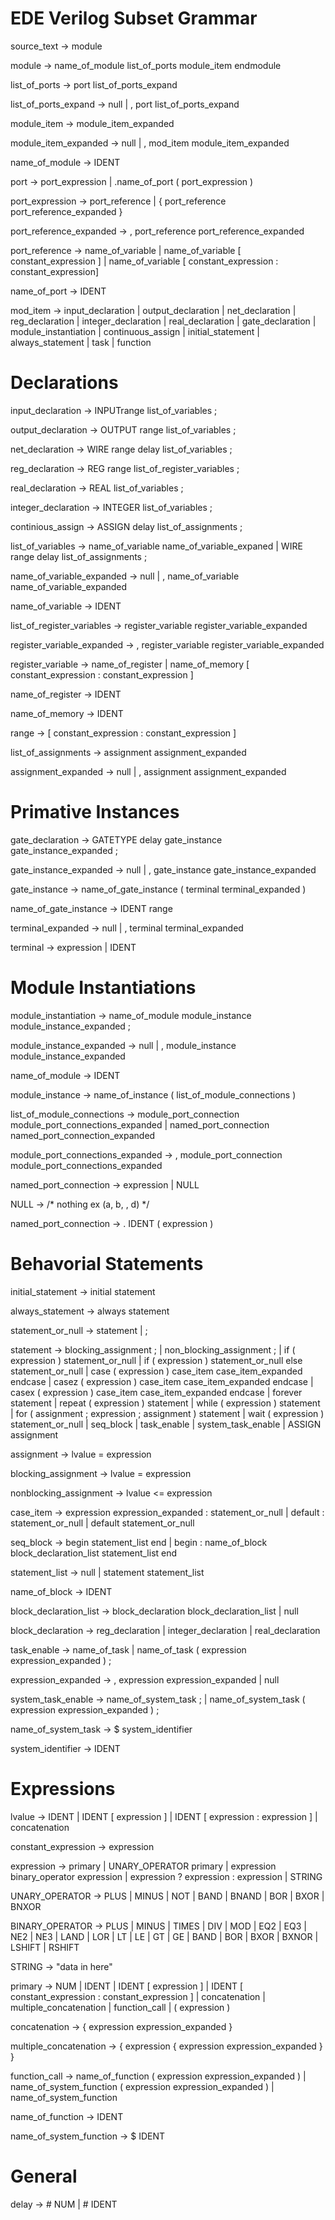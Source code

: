 # EDE Verilog Subset Grammar

<p>source_text -> module</p>
<p>module -> name_of_module list_of_ports module_item endmodule</p>

<p>list_of_ports -> port list_of_ports_expand</p>
<p>list_of_ports_expand -> null | , port list_of_ports_expand</p>

<p>module_item -> module_item_expanded</p>
<p>module_item_expanded -> null | , mod_item module_item_expanded</p>

<p>name_of_module -> IDENT </p>

<p>port -> port_expression | .name_of_port ( port_expression )</p>
<p>port_expression -> port_reference | { port_reference port_reference_expanded } </p>
<p>port_reference_expanded -> , port_reference port_reference_expanded </p>
<p>port_reference -> name_of_variable | name_of_variable [ constant_expression ] | name_of_variable [ constant_expression : constant_expression]</p>
<p> name_of_port -> IDENT </p>

<p>mod_item -> input_declaration | output_declaration | net_declaration | reg_declaration | integer_declaration | real_declaration | gate_declaration | module_instantiation | continuous_assign | initial_statement | always_statement | task | function </p>

# Declarations

<p>input_declaration -> INPUTrange list_of_variables ;</p>
<p>output_declaration -> OUTPUT range list_of_variables ;</p>
<p>net_declaration -> WIRE range delay list_of_variables ;</p>
<p>reg_declaration -> REG range list_of_register_variables ;</p>
<p>real_declaration -> REAL list_of_variables ;</p>
<p>integer_declaration -> INTEGER list_of_variables ;</p>
<p>continious_assign -> ASSIGN delay list_of_assignments ;</p>

<p>list_of_variables -> name_of_variable name_of_variable_expaned | WIRE range delay list_of_assignments ;</p>
<p>name_of_variable_expanded -> null | , name_of_variable name_of_variable_expanded
<p>name_of_variable -> IDENT</p>

<p>list_of_register_variables -> register_variable register_variable_expanded</p>
<p>register_variable_expanded -> , register_variable register_variable_expanded</p>
<p>register_variable -> name_of_register | name_of_memory [ constant_expression : constant_expression ] <p>
<p>name_of_register -> IDENT</p>
<p>name_of_memory -> IDENT</p>

<p>range -> [ constant_expression : constant_expression ]</p>

<p>list_of_assignments -> assignment assignment_expanded</p>
<p>assignment_expanded -> null | , assignment assignment_expanded</p>

# Primative Instances
<p>gate_declaration -> GATETYPE delay gate_instance gate_instance_expanded ;</p>
<p>gate_instance_expanded -> null | , gate_instance gate_instance_expanded</p>
<p>gate_instance -> name_of_gate_instance ( terminal terminal_expanded )</p>
<p>name_of_gate_instance -> IDENT range</p>
<p>terminal_expanded -> null | , terminal terminal_expanded</p>
<p>terminal -> expression | IDENT</p>

# Module Instantiations
<p>module_instantiation -> name_of_module  module_instance module_instance_expanded ;</p>
<p>module_instance_expanded -> null | , module_instance module_instance_expanded</p>
<p>name_of_module -> IDENT</p>
<p>module_instance -> name_of_instance ( list_of_module_connections )</p>
<p>list_of_module_connections -> module_port_connection module_port_connections_expanded | named_port_connection named_port_connection_expanded</p>
<p>module_port_connections_expanded -> , module_port_connection module_port_connections_expanded</p>
<p>named_port_connection -> expression | NULL</p>
<p>NULL -> /* nothing ex (a, b, , d) */</p>
<p>named_port_connection -> . IDENT ( expression )</p>

# Behavorial Statements
<p>initial_statement -> initial statement</p>
<p>always_statement -> always statement</p>
<p>statement_or_null -> statement | ; </p>

<p>statement -> blocking_assignment ; | non_blocking_assignment ; | if ( expression ) statement_or_null | if ( expression ) statement_or_null else statement_or_null | case ( expression ) case_item case_item_expanded endcase | casez ( expression ) case_item case_item_expanded endcase | casex ( expression ) case_item case_item_expanded endcase | forever statement | repeat ( expression ) statement | while ( expression ) statement | for ( assignment ; expression ; assignment ) statement | wait ( expression ) statement_or_null | seq_block | task_enable | system_task_enable | ASSIGN assignment </p>

<p>assignment -> lvalue = expression</p>
<p>blocking_assignment -> lvalue = expression</p>
<p>nonblocking_assignment -> lvalue <= expression</p>
<p>case_item -> expression expression_expanded : statement_or_null | default : statement_or_null | default statement_or_null</p>

<p>seq_block -> begin statement_list end  | begin : name_of_block block_declaration_list statement_list end</p>
<p>statement_list -> null | statement statement_list</p>
<p>name_of_block -> IDENT</p>
<p>block_declaration_list -> block_declaration block_declaration_list | null</p>
<p>block_declaration -> reg_declaration | integer_declaration | real_declaration </p>

<p>task_enable -> name_of_task | name_of_task ( expression expression_expanded ) ;</p>
<p>expression_expanded -> , expression expression_expanded | null </p>
<p>system_task_enable -> name_of_system_task ; | name_of_system_task ( expression expression_expanded ) ;</p>
<p>name_of_system_task -> $ system_identifier </p>
<p>system_identifier -> IDENT</p>

# Expressions
<p>lvalue -> IDENT | IDENT [ expression ] | IDENT [ expression : expression ] | concatenation</p>
<p>constant_expression -> expression</p>
<p>expression -> primary | UNARY_OPERATOR primary | expression binary_operator expression | expression ? expression : expression | STRING</p>
<p>UNARY_OPERATOR -> PLUS | MINUS | NOT | BAND | BNAND | BOR | BXOR | BNXOR </p>
<p>BINARY_OPERATOR -> PLUS | MINUS | TIMES | DIV | MOD | EQ2 | EQ3 | NE2 | NE3 | LAND | LOR | LT | LE | GT | GE | BAND | BOR | BXOR | BXNOR | LSHIFT | RSHIFT </p>
<p>STRING -> "data in here"</p>
<p>primary -> NUM | IDENT | IDENT [ expression ] | IDENT [ constant_expression : constant_expression ] | concatenation | multiple_concatenation | function_call | ( expression )</p>

<p>concatenation -> { expression expression_expanded }</p>
<p>multiple_concatenation -> { expression { expression expression_expanded } }</p>

<p>function_call -> name_of_function ( expression expression_expanded ) | name_of_system_function ( expression expression_expanded ) | name_of_system_function</p>
<p>name_of_function -> IDENT</p>
<p>name_of_system_function -> $ IDENT</p>

# General
<p> delay -> # NUM | # IDENT</p>


